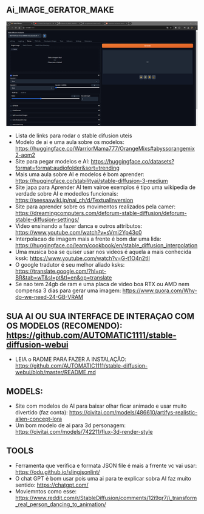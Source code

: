 ## Ai_IMAGE_GERATOR_MAKE
![](screenshot.png)

- Lista de links para rodar o stable difusion uteis 
- Modelo de ai e uma aula sobre os modelos: https://huggingface.co/WarriorMama777/OrangeMixs#abyssorangemix2-aom2
- Site para pegar modelos e AI: https://huggingface.co/datasets?format=format:audiofolder&sort=trending
- Mais uma aula sobre AI e modelos é bom aprender: https://huggingface.co/stabilityai/stable-diffusion-3-medium
- Site japa para Aprender AI tem vairoe exemplos é tipo uma wikipedia de verdade sobre AI e modedlos funcionais: https://seesaawiki.jp/nai_ch/d/TextualInversion
- Site para aprender sobre os movimentos realizados pela camer: https://dreamingcomputers.com/deforum-stable-diffusion/deforum-stable-diffusion-settings/
- Video ensinando a fazer danca e outros attributos: https://www.youtube.com/watch?v=sVmi2Yp43c0
- Interpolacao de imagem mais a frente é bom dar uma lida: https://huggingface.co/learn/cookbook/en/stable_diffusion_interpolation
- Uma musica boa se quiser usar nos videos é aquela a mais conhecida kssk: https://www.youtube.com/watch?v=G-t1O4n2tII
- O google tradutor é seu melhor aliado ksks: https://translate.google.com/?hl=pt-BR&tab=wT&sl=pt&tl=en&op=translate
- Se nao tem 24gb de ram e uma placa de video boa RTX ou AMD nem compensa 3 dias para gerar uma imagem: https://www.quora.com/Why-do-we-need-24-GB-VRAM


## SUA AI OU SUA INTERFACE DE INTERAÇAO COM OS MODELOS (RECOMENDO): https://github.com/AUTOMATIC1111/stable-diffusion-webui
- LEIA o RADME PARA FAZER A INSTALAÇÃO: https://github.com/AUTOMATIC1111/stable-diffusion-webui/blob/master/README.md
## MODELS:
- Site com modelos de AI para baixar olhar ficar animado e usar muito divertido (faz conta): https://civitai.com/models/486610/artifys-realistic-alien-concept-lora
- Um bom modelo de ai para 3d personagem: https://civitai.com/models/742211/flux-3d-render-style

  
## TOOLS
- Ferramenta que verifica e formata JSON file é mais a frrente vc vai usar: https://odu.github.io/slingjsonlint/
- O chat GPT é bom usar pois uma ai para te explicar sobra AI faz muito sentido: https://chatgpt.com/
- Moviemntos como esse: https://www.reddit.com/r/StableDiffusion/comments/12i9qr7/i_transform_real_person_dancing_to_animation/
